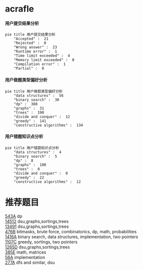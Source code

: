# acrafle

<!-- tabs:start -->



#### **用户提交结果分析**

```mermaid
pie title 用户提交结果分析
    "Accepted" :  21
    "Rejected" :  0
    "Wrong answer" :  23
    "Runtime error" :  1
    "Time limit exceeded" :  4
    "Memory limit exceeded" :  0
    "Compilation error" :  1
    "Partial" :  0
```

#### **用户做题类型偏好分析**

```mermaid
pie title 用户做题类型偏好分析
    "data structures" :  56
    "binary search" :  30
    "dp" :  380
    "graphs" :  31
    "trees" :  190
    "divide and conquer" :  12
    "greedy" :  141
    "constructive algorithms" :  134
```
#### **用户错题知识点分析**

```mermaid
pie title 用户错题知识点分析
    "data structures" :  4
    "binary search" :  5
    "dp" :  8
    "graphs" :  100
    "trees" :  0
    "divide and conquer" :  0
    "greedy" :  22
    "constructive algorithms" :  12
```



<!-- tabs:end -->
# 推荐题目
[543A](https://codeforces.com/contest/543/problem/A)		dp		  
[14512](https://codeforces.com/contest/1451/problem/2)		dsu,graphs,sortings,trees		  
[13491](https://codeforces.com/contest/1349/problem/1)		dsu,graphs,sortings,trees		  
[476B](https://codeforces.com/contest/476/problem/B)		bitmasks,
                        brute force,
                        combinatorics,
                        dp,
                        math,
                        probabilities		  
[1416A](https://codeforces.com/contest/1416/problem/A)		binary search,
                        data structures,
                        implementation,
                        two pointers		  
[1107C](https://codeforces.com/contest/1107/problem/C)		greedy,
                        sortings,
                        two pointers		  
[1265D](https://codeforces.com/contest/1265/problem/D)		dsu,graphs,sortings,trees		  
[385E](https://codeforces.com/contest/385/problem/E)		math,
                        matrices		  
[56A](https://codeforces.com/contest/56/problem/A)		implementation		  
[277A](https://codeforces.com/contest/277/problem/A)		dfs and similar,
                        dsu		  
